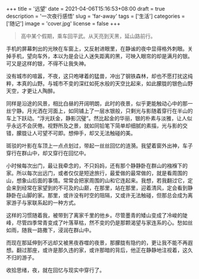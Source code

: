 +++
title = '远望'
date = 2021-04-06T15:16:53+08:00
draft = true
description = '一次夜行感悟'
slug = 'far-away'
tags = ['生活']
categories = ['随记']
image = 'cover.jpg'
license = false
+++

>高中某个假期，乘车回平武。从天亮到天黑，延山路前行。

手机的屏幕刺出的光映在车窗上，又反射进眼里，在静谧的夜中显得格外刺眼。关掉手机，望向车外，本以为是会让人迷失距离的黑，可映入眼帘的却是满月的银。可又是这样的银，不得不让我失神。

没有城市的喧嚣，不夜，这只咆哮着的猛兽，冲出了钢铁森林，却也不愿打扰这纯粹，本真的山野。与城市不变的深红如死水般的天空比起来，如此朦胧的银色山野天空，才更让人陶醉。

同样是沿途的风景，相比白昼的开阔明朗，此时的夜景，似乎更能触动心中的那一丝宁静。月光洒在河面上，如同铺上了一层水银般，只剩光与影随着穿行在半山的车上下跃动。“浮光跃金，静影沉璧”。然比起金的华丽，银的朴素与淡雅，让人似乎永远不会厌倦。视野所及之景，就如同铅笔下简单却细腻的素描，光与影的交错，朦胧让人可望不可即。想伸手，却又无法触碰的美。

斑驳的叶影在车顶上一点点划过，带起一丝丝回忆的涟漪。我望着窗外出神，车子穿行在群山中，却又穿行在回忆中。

小时候每次出门，最让我牵念的，不只妈妈，还有那个静静卧在群山的襁褓下的家。所以每次出远门，或者仅仅是短途旅行，最爱做的最常做的，就是看周围的山，想象山后面的事情。常常会把家周围的山和它连起来。我想，若我翻过它，定会来到经常在家望到的不可及的山巅，在那里，站在那里，迎着清风，定会看到静静卧在山脚的家。那里，或许没有时空的阻隔，又或许无法触碰，但那总会成为离家游子与家联系起的一种方式。

这样的习惯随着我，被带到了离家千里的他乡。尽管墨青的矮山变成了冷峻的陡峰，尽管四季常青变成了叶落草枯，然不变的仍是那颗渴望与家连系的心。愁如丝如雨，随我一路撒下，浸润在群山中。

而现在那延伸到不远却又被黑夜吞噬的夜景，那朦胧有隐约的，更让我不能不再遐想。翻过那座，或许是那久违的家，或许那暗的背后，他正在静静地注视着，这久不归的游子。

收拾思绪，夜，就在回忆与现实中穿行了。